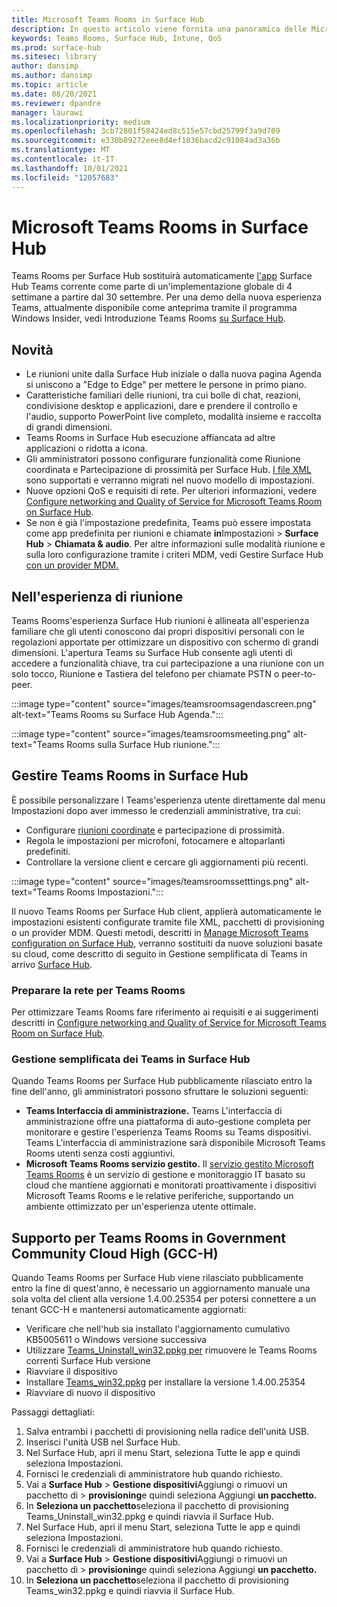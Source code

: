 ```yaml
---
title: Microsoft Teams Rooms in Surface Hub
description: In questo articolo viene fornita una panoramica delle Microsoft Teams Rooms su Surface Hub.
keywords: Teams Rooms, Surface Hub, Intune, QoS
ms.prod: surface-hub
ms.sitesec: library
author: dansimp
ms.author: dansimp
ms.topic: article
ms.date: 08/20/2021
ms.reviewer: dpandre
manager: laurawi
ms.localizationpriority: medium
ms.openlocfilehash: 3cb72801f58424ed8c515e57cbd25799f3a9d709
ms.sourcegitcommit: e330b89272eee8d4ef1836bacd2c91084ad3a36b
ms.translationtype: MT
ms.contentlocale: it-IT
ms.lasthandoff: 10/01/2021
ms.locfileid: "12057683"
---
```

# <a name="microsoft-teams-rooms-on-surface-hub"></a>Microsoft Teams Rooms in Surface Hub

Teams Rooms per Surface Hub sostituirà automaticamente [l'app](hub-teams-app.md) Surface Hub Teams corrente come parte di un'implementazione globale di 4 settimane a partire dal 30 settembre. Per una demo della nuova esperienza Teams, attualmente disponibile come anteprima tramite il programma Windows Insider, vedi Introduzione Teams Rooms [su Surface Hub](https://techcommunity.microsoft.com/t5/surface-it-pro-blog/introducing-teams-rooms-on-surface-hub/ba-p/2118373).

## <a name="whats-new"></a>Novità

- Le riunioni unite dalla Surface Hub iniziale o dalla nuova pagina Agenda si uniscono a "Edge to Edge" per mettere le persone in primo piano.
- Caratteristiche familiari delle riunioni, tra cui bolle di chat, reazioni, condivisione desktop e applicazioni, dare e prendere il controllo e l'audio, supporto PowerPoint live completo, modalità insieme e raccolta di grandi dimensioni.
- Teams Rooms in Surface Hub esecuzione affiancata ad altre applicazioni o ridotta a icona.
- Gli amministratori possono configurare funzionalità come Riunione coordinata e Partecipazione di prossimità per Surface Hub. [I file XML](/microsoftteams/rooms/surface-hub-manage-config#teams-configuration-file-syntax) sono supportati e verranno migrati nel nuovo modello di impostazioni.
- Nuove opzioni QoS e requisiti di rete. Per ulteriori informazioni, vedere [Configure networking and Quality of Service for Microsoft Teams Room on Surface Hub](surface-hub-teams-rooms-networking.md).
- Se non è già l'impostazione predefinita, Teams può essere impostata come app predefinita per riunioni e chiamate **in**Impostazioni  >  **Surface Hub**  >  **Chiamata & audio**. Per altre informazioni sulle modalità riunione e sulla loro configurazione tramite i criteri MDM, vedi Gestire Surface Hub [con un provider MDM.](manage-settings-with-mdm-for-surface-hub.md#changing-default-business-communications-platform)

## <a name="in-meeting-experience"></a>Nell'esperienza di riunione

Teams Rooms'esperienza Surface Hub riunioni è allineata all'esperienza familiare che gli utenti conoscono dai propri dispositivi personali con le regolazioni apportate per ottimizzare un dispositivo con schermo di grandi dimensioni. L'apertura Teams su Surface Hub consente agli utenti di accedere a funzionalità chiave, tra cui partecipazione a una riunione con un solo tocco, Riunione e Tastiera del telefono per chiamate PSTN o peer-to-peer.

:::image type="content" source="images/teamsroomsagendascreen.png" alt-text="Teams Rooms su Surface Hub Agenda.":::

:::image type="content" source="images/teamsroomsmeeting.png" alt-text="Teams Rooms sulla Surface Hub riunione.":::

## <a name="manage-teams-rooms-on-surface-hub"></a>Gestire Teams Rooms in Surface Hub

 È possibile personalizzare l Teams'esperienza utente direttamente dal menu Impostazioni dopo aver immesso le credenziali amministrative, tra cui:

- Configurare [riunioni coordinate](/microsoftteams/rooms/coordinated-meetings) e partecipazione di prossimità.
- Regola le impostazioni per microfoni, fotocamere e altoparlanti predefiniti.
- Controllare la versione client e cercare gli aggiornamenti più recenti.

:::image type="content" source="images/teamsroomssetttings.png" alt-text="Teams Rooms Impostazioni.":::

Il nuovo Teams Rooms per Surface Hub client, applierà automaticamente le impostazioni esistenti configurate tramite file XML, pacchetti di provisioning o un provider MDM. Questi metodi, descritti in [Manage Microsoft Teams configuration on Surface Hub](/microsoftteams/rooms/surface-hub-manage-config), verranno sostituiti da nuove soluzioni basate su cloud, come descritto di seguito in Gestione semplificata di Teams in arrivo [Surface Hub](#simplified-management-of-teams-coming-to-surface-hub).

### <a name="prepare-networking-for-teams-rooms"></a>Preparare la rete per Teams Rooms

Per ottimizzare Teams Rooms fare riferimento ai requisiti e ai suggerimenti descritti in [Configure networking and Quality of Service for Microsoft Teams Room on Surface Hub](surface-hub-teams-rooms-networking.md).

### <a name="simplified-management-of-teams-coming-to-surface-hub"></a>Gestione semplificata dei Teams in Surface Hub

Quando Teams Rooms per Surface Hub pubblicamente rilasciato entro la fine dell'anno, gli amministratori possono sfruttare le soluzioni seguenti:

- **Teams Interfaccia di amministrazione.** Teams L'interfaccia di amministrazione offre una piattaforma di auto-gestione completa per monitorare e gestire l'esperienza Teams Rooms su Teams dispositivi. Teams L'interfaccia di amministrazione sarà disponibile Microsoft Teams Rooms utenti senza costi aggiuntivi.
- **Microsoft Teams Rooms servizio gestito.** Il [servizio gestito Microsoft Teams Rooms](/microsoftteams/rooms/microsoft-teams-rooms-premium) è un servizio di gestione e monitoraggio IT basato su cloud che mantiene aggiornati e monitorati proattivamente i dispositivi Microsoft Teams Rooms e le relative periferiche, supportando un ambiente ottimizzato per un'esperienza utente ottimale.


## <a name="support-for-teams-rooms-in-government-community-cloud-high-gcc-h"></a>Supporto per Teams Rooms in Government Community Cloud High (GCC-H)

Quando Teams Rooms per Surface Hub viene rilasciato pubblicamente entro la fine di quest'anno, è necessario un aggiornamento manuale una sola volta del client alla versione 1.4.00.25354 per potersi connettere a un tenant GCC-H e mantenersi automaticamente aggiornati:

 - Verificare che nell'hub sia installato l'aggiornamento cumulativo KB5005611 o Windows versione successiva
 - Utilizzare [Teams_Uninstall_win32.ppkg per](https://download.microsoft.com/download/8/3/F/83FD5089-D14E-42E3-AF7C-6FC36F80D347/Teams_Uninstall_Win32.ppkg) rimuovere le Teams Rooms correnti Surface Hub versione
 - Riavviare il dispositivo
 - Installare [Teams_win32.ppkg](https://download.microsoft.com/download/8/3/F/83FD5089-D14E-42E3-AF7C-6FC36F80D347/Teams_Win32.ppkg) per installare la versione 1.4.00.25354
 - Riavviare di nuovo il dispositivo

Passaggi dettagliati:

1. Salva entrambi i pacchetti di provisioning nella radice dell'unità USB.
2.  Inserisci l'unità USB nel Surface Hub.
3.  Nel Surface Hub, apri il menu Start, seleziona Tutte le app e quindi seleziona Impostazioni.
4.  Fornisci le credenziali di amministratore hub quando richiesto.
5.  Vai a **Surface Hub**  >  **Gestione dispositivi**Aggiungi o rimuovi un pacchetto di  >  **provisioning**e quindi seleziona Aggiungi **un pacchetto.**
6.  In **Seleziona un pacchetto**seleziona il pacchetto di provisioning Teams_Uninstall_win32.ppkg e quindi riavvia il Surface Hub.
7.  Nel Surface Hub, apri il menu Start, seleziona Tutte le app e quindi seleziona Impostazioni.
8.  Fornisci le credenziali di amministratore hub quando richiesto.
9.  Vai a **Surface Hub**  >  **Gestione dispositivi**Aggiungi o rimuovi un pacchetto di  >  **provisioning**e quindi seleziona Aggiungi **un pacchetto.**
10. In **Seleziona un pacchetto**seleziona il pacchetto di provisioning Teams_win32.ppkg e quindi riavvia il Surface Hub.
